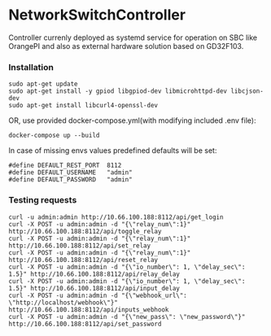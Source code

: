 # NetworkSwitchController
Controller currenly deployed as systemd service for operation on SBC like OrangePI and also as external hardware solution based on GD32F103.
### Installation
```
sudo apt-get update
sudo apt-get install -y gpiod libgpiod-dev libmicrohttpd-dev libcjson-dev
sudo apt-get install libcurl4-openssl-dev
```
OR, use provided docker-compose.yml(with modifying included .env file):
```
docker-compose up --build
```
In case of missing envs values predefined defaults will be set:
```
#define DEFAULT_REST_PORT  8112
#define DEFAULT_USERNAME   "admin"
#define DEFAULT_PASSWORD   "admin"
```
### Testing requests
```
curl -u admin:admin http://10.66.100.188:8112/api/get_login
curl -X POST -u admin:admin -d "{\"relay_num\":1}" http://10.66.100.188:8112/api/toggle_relay
curl -X POST -u admin:admin -d "{\"relay_num\":1}" http://10.66.100.188:8112/api/set_relay
curl -X POST -u admin:admin -d "{\"relay_num\":1}" http://10.66.100.188:8112/api/reset_relay
curl -X POST -u admin:admin -d "{\"io_number\": 1, \"delay_sec\": 1.5}" http://10.66.100.188:8112/api/relay_delay
curl -X POST -u admin:admin -d "{\"io_number\": 1, \"delay_sec\": 1.5}" http://10.66.100.188:8112/api/input_delay
curl -X POST -u admin:admin -d "{\"webhook_url\": \"http://localhost/webhook\"}" http://10.66.100.188:8112/api/inputs_webhook
curl -X POST -u admin:admin -d "{\"new_pass\": \"new_password\"}" http://10.66.100.188:8112/api/set_password
```





